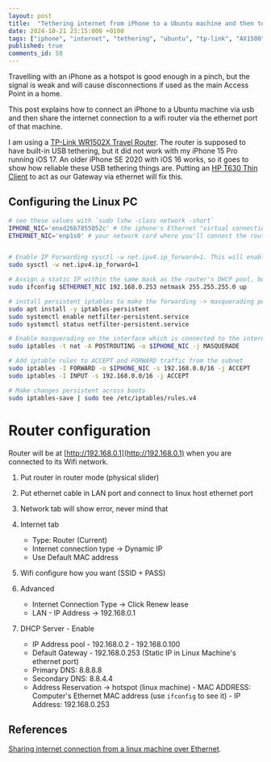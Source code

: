 ```yaml
---
layout: post
title:  "Tethering internet from iPhone to a Ubuntu machine and then to a wifi router via ethernet"
date: 2024-10-21 23:15:000 +0100
tags: ["iphone", "internet", "tethering", "ubuntu", "tp-link", "AX1500", "wifi-6","WR1502X" ,"travel","router"]
published: true
comments_id: 58
---
```


Travelling with an iPhone as a hotspot is good enough in a pinch, but the signal is weak and will cause disconnections if used as the main Access Point in a home.

This post explains how to connect an iPhone to a Ubuntu machine via usb and then share the internet connection to a wifi router via the ethernet port of that machine.

I am using a [TP-Link WR1502X Travel Router](https://www.tp-link.com/in/home-networking/wifi-router/tl-wr1502x/). The router is supposed to have built-in USB tethering, but it did not work with my iPhone 15 Pro running iOS 17. An older iPhone SE 2020 with iOS 16 works, so it goes to show how reliable these USB tethering things are. Putting an [HP T630 Thin Client](https://support.hp.com/id-en/product/details/hp-t630-thin-client/10522151) to act as our Gateway via ethernet will fix this.

## Configuring the Linux PC

```bash
# see these values with `sudo lshw -class network -short`
IPHONE_NIC='enxd26b7855052c' # the iphone's Ethernet "virtual connection"
ETHERNET_NIC='enp1s0' # your network card where you'll connect the router via cable


# Enable IP Forwarding sysctl -w net.ipv4.ip_forward=1. This will enable the kernel to forward packets, which are arriving to this machine.
sudo sysctl -w net.ipv4.ip_forward=1

# Assign a static IP within the same mask as the router's DHCP pool, but that you will later assign as a reserved IP in the DHCP pool
sudo ifconfig $ETHERNET_NIC 192.168.0.253 netmask 255.255.255.0 up

# install persistent iptables to make the forwarding -> masquerading permanent
sudo apt install -y iptables-persistent
sudo systemctl enable netfilter-persistent.service
sudo systemctl status netfilter-persistent.service

# Enable masquerading on the interface which is connected to the internet. sudo iptables -t nat -A POSTROUTING -o $IPHONE_NIC -j MASQUERADE. This will masquerade (replace the src ip on the packet with the $IPHONE_NIC ip) all traffic arriving from other interfaces, to the $IPHONE_NIC interface.
sudo iptables -t nat -A POSTROUTING -o $IPHONE_NIC -j MASQUERADE

# Add iptable rules to ACCEPT and FORWARD traffic from the subnet
sudo iptables -I FORWARD -o $IPHONE_NIC -s 192.168.0.0/16 -j ACCEPT
sudo iptables -I INPUT -s 192.168.0.0/16 -j ACCEPT

# Make changes persistent across boots
sudo iptables-save | sudo tee /etc/iptables/rules.v4
```

# Router configuration

Router will be at [http://192.168.0.1](http://192.168.0.1) when you are connected to its Wifi network.

1. Put router in router mode (physical slider)
2. Put ethernet cable in LAN port and connect to linux host ethernet port
3. Network tab will show error, never mind that
4. Internet tab
 	- Type: Router (Current)
 	- Internet connection type -> Dynamic IP
 	- Use Default MAC address
5. Wifi configure how you want (SSID + PASS)
6. Advanced
 	- Internet Connection Type -> Click Renew lease
  	- LAN - IP Address -> 192.168.0.1
 
7. DHCP Server 
        - Enable
 	- IP Address pool - 192.168.0.2 - 192.168.0.100
 	- Default Gateway - 192.168.0.253 (Static IP in Linux Machine's ethernet port)
 	- Primary DNS: 8.8.8.8
 	- Secondary DNS: 8.8.4.4
 	- Address Reservation -> hotspot (linux machine)
 	        - MAC ADDRESS: Computer's Ethernet MAC address (use `ifconfig` to see it)
 	        - IP Address: 192.168.0.253


## References

[Sharing internet connection from a linux machine over Ethernet](https://medium.com/@TarunChinmai/sharing-internet-connection-from-a-linux-machine-over-ethernet-a5cbbd775a4f).


